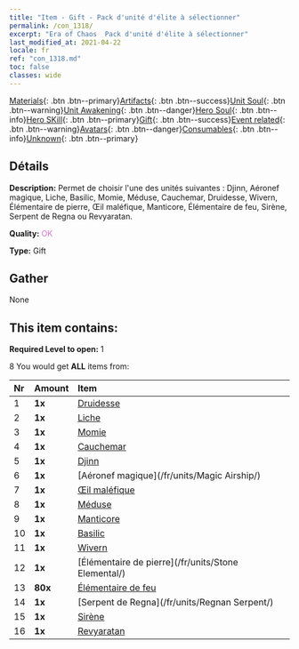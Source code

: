 ```yaml
---
title: "Item - Gift - Pack d'unité d'élite à sélectionner"
permalink: /con_1318/
excerpt: "Era of Chaos  Pack d'unité d'élite à sélectionner"
last_modified_at: 2021-04-22
locale: fr
ref: "con_1318.md"
toc: false
classes: wide
---
```

 [Materials](/ItemsFR/){: .btn .btn--primary}[Artifacts](/ItemsFR/Artifacts/){: .btn .btn--success}[Unit Soul](/ItemsFR/UnitSoul/){: .btn .btn--warning}[Unit Awakening](/ItemsFR/UnitAwakening/){: .btn .btn--danger}[Hero Soul](/ItemsFR/HeroSoul/){: .btn .btn--info}[Hero SKill](/ItemsFR/HeroSkill/){: .btn .btn--primary}[Gift](/ItemsFR/Gift/){: .btn .btn--success}[Event related](/ItemsFR/Events/){: .btn .btn--warning}[Avatars](/ItemsFR/Avatars/){: .btn .btn--danger}[Consumables](/ItemsFR/Consumables/){: .btn .btn--info}[Unknown](/ItemsFR/Unknown/){: .btn .btn--primary}

## Détails
 **Description:** Permet de choisir l'une des unités suivantes : Djinn, Aéronef magique, Liche, Basilic, Momie, Méduse, Cauchemar, Druidesse, Wivern, Élémentaire de pierre, Œil maléfique, Manticore, Élémentaire de feu, Sirène, Serpent de Regna ou Revyaratan.

 **Quality:** <span style="color: #DA70D6">OK</span>

 **Type:** Gift

## Gather

  None

## This item contains:

 **Required Level to open:** 1

 8 You would get **ALL** items  from:

  | Nr | Amount |     Item    |
  |:---|:-------|:------------|
  | 1 |  **1x** | [Druidesse](/fr/units/Druid/) |  | 
  | 2 |  **1x** | [Liche](/fr/units/Lich/) |  | 
  | 3 |  **1x** | [Momie](/fr/units/Mummy/) |  | 
  | 4 |  **1x** | [Cauchemar](/fr/units/Nightmare/) |  | 
  | 5 |  **1x** | [Djinn](/fr/units/Genie/) |  | 
  | 6 |  **1x** | [Aéronef magique](/fr/units/Magic Airship/) |  | 
  | 7 |  **1x** | [Œil maléfique](/fr/units/Beholder/) |  | 
  | 8 |  **1x** | [Méduse](/fr/units/Medusa/) |  | 
  | 9 |  **1x** | [Manticore](/fr/units/Manticore/) |  | 
  | 10 |  **1x** | [Basilic](/fr/units/Basilisk/) |  | 
  | 11 |  **1x** | [Wivern](/fr/units/Wyvern/) |  | 
  | 12 |  **1x** | [Élémentaire de pierre](/fr/units/Stone Elemental/) |  | 
  | 13 |  **80x** | [Élémentaire de feu](/ItemsFR/unt_265/) |  | 
  | 14 |  **1x** | [Serpent de Regna](/fr/units/Regnan Serpent/) |  | 
  | 15 |  **1x** | [Sirène](/fr/units/Mermaid/) |  | 
  | 16 |  **1x** | [Revyaratan](/fr/units/Revyaratan/) |  | 
